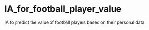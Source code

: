 # IA_for_football_player_value
 IA to predict the value of football players based on their personal data
